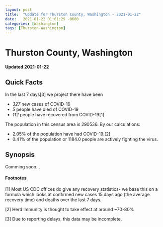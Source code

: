 ```yaml
---
layout: post
title:  "Update for Thurston County, Washington - 2021-01-22"
date:   2021-01-22 01:01:29 -0600
categories: [Washington]
tags: [Thurston-Washington]
---
```


# Thurston County, Washington
#### Updated 2021-01-22

## Quick Facts

In the last 7 days[3] we project there have been
- *327* new cases of COVID-19
- *5* people have died of COVID-19
- *112* people have recovered from COVID-19[1]

The population in this census area is 290536. By our calculations:
- 2.05% of the population have had COVID-19.[2]
- 0.41% of the population or 1184.0 people are actively fighting the virus.

## Synopsis

Comming soon...


#### Footnotes

[1] Most US CDC offices do give any recovery statistics- we base this on a formula which looks at confirmed new cases
15 days ago (the average recovery time) and deaths over the last 7 days.

[2] Herd Immunity is thought to take effect at around ~70-80%

[3] Due to reporting delays, this data may be incomplete.
 
    